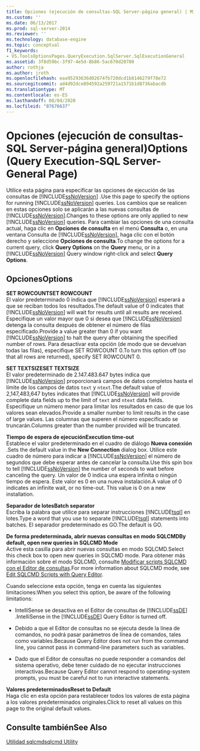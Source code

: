 ```yaml
---
title: Opciones (ejecución de consultas-SQL Server-página general) | Microsoft Docs
ms.custom: ''
ms.date: 06/13/2017
ms.prod: sql-server-2014
ms.reviewer: ''
ms.technology: database-engine
ms.topic: conceptual
f1_keywords:
- VS.ToolsOptionsPages.QueryExecution.SqlServer.SqlExecutionGeneral
ms.assetid: 3f8d59bc-3f97-4e5d-8b86-5ac670d20780
author: rothja
ms.author: jroth
ms.openlocfilehash: eaa95293636d02674fb720dcd1b8146279f78e72
ms.sourcegitcommit: ad4d92dce894592a259721a1571b1d8736abacdb
ms.translationtype: MT
ms.contentlocale: es-ES
ms.lasthandoff: 08/04/2020
ms.locfileid: "87676637"
---
```

# <a name="options-query-execution-sql-server-general-page"></a><span data-ttu-id="932a5-102">Opciones (ejecución de consultas-SQL Server-página general)</span><span class="sxs-lookup"><span data-stu-id="932a5-102">Options (Query Execution-SQL Server-General Page)</span></span>
  <span data-ttu-id="932a5-103">Utilice esta página para especificar las opciones de ejecución de las consultas de [!INCLUDE[ssNoVersion](../includes/ssnoversion-md.md)] .</span><span class="sxs-lookup"><span data-stu-id="932a5-103">Use this page to specify the options for running [!INCLUDE[ssNoVersion](../includes/ssnoversion-md.md)] queries.</span></span> <span data-ttu-id="932a5-104">Los cambios que se realicen en estas opciones solo se aplicarán a las nuevas consultas de [!INCLUDE[ssNoVersion](../includes/ssnoversion-md.md)].</span><span class="sxs-lookup"><span data-stu-id="932a5-104">Changes to these options are only applied to new [!INCLUDE[ssNoVersion](../includes/ssnoversion-md.md)] queries.</span></span> <span data-ttu-id="932a5-105">Para cambiar las opciones de una consulta actual, haga clic en **Opciones de consulta** en el menú **Consulta** o, en una ventana Consulta de [!INCLUDE[ssNoVersion](../includes/ssnoversion-md.md)], haga clic con el botón derecho y seleccione **Opciones de consulta**.</span><span class="sxs-lookup"><span data-stu-id="932a5-105">To change the options for a current query, click **Query Options** on the **Query** menu, or in a [!INCLUDE[ssNoVersion](../includes/ssnoversion-md.md)] Query window right-click and select **Query Options**.</span></span>  
  
## <a name="options"></a><span data-ttu-id="932a5-106">Opciones</span><span class="sxs-lookup"><span data-stu-id="932a5-106">Options</span></span>  
 <span data-ttu-id="932a5-107">**SET ROWCOUNT**</span><span class="sxs-lookup"><span data-stu-id="932a5-107">**SET ROWCOUNT**</span></span>  
 <span data-ttu-id="932a5-108">El valor predeterminado 0 indica que [!INCLUDE[ssNoVersion](../includes/ssnoversion-md.md)] esperará a que se reciban todos los resultados.</span><span class="sxs-lookup"><span data-stu-id="932a5-108">The default value of 0 indicates that [!INCLUDE[ssNoVersion](../includes/ssnoversion-md.md)] will wait for results until all results are received.</span></span> <span data-ttu-id="932a5-109">Especifique un valor mayor que 0 si desea que [!INCLUDE[ssNoVersion](../includes/ssnoversion-md.md)] detenga la consulta después de obtener el número de filas especificado.</span><span class="sxs-lookup"><span data-stu-id="932a5-109">Provide a value greater than 0 if you want [!INCLUDE[ssNoVersion](../includes/ssnoversion-md.md)] to halt the query after obtaining the specified number of rows.</span></span> <span data-ttu-id="932a5-110">Para desactivar esta opción (de modo que se devuelvan todas las filas), especifique SET ROWCOUNT 0.</span><span class="sxs-lookup"><span data-stu-id="932a5-110">To turn this option off (so that all rows are returned), specify SET ROWCOUNT 0.</span></span>  
  
 <span data-ttu-id="932a5-111">**SET TEXTSIZE**</span><span class="sxs-lookup"><span data-stu-id="932a5-111">**SET TEXTSIZE**</span></span>  
 <span data-ttu-id="932a5-112">El valor predeterminado de 2.147.483.647 bytes indica que [!INCLUDE[ssNoVersion](../includes/ssnoversion-md.md)] proporcionará campos de datos completos hasta el límite de los campos de datos `text` y `ntext`.</span><span class="sxs-lookup"><span data-stu-id="932a5-112">The default value of 2,147,483,647 bytes indicates that [!INCLUDE[ssNoVersion](../includes/ssnoversion-md.md)] will provide complete data fields up to the limit of `text` and `ntext` data fields.</span></span> <span data-ttu-id="932a5-113">Especifique un número menor para limitar los resultados en caso de que los valores sean elevados.</span><span class="sxs-lookup"><span data-stu-id="932a5-113">Provide a smaller number to limit results in the case of large values.</span></span> <span data-ttu-id="932a5-114">Las columnas que superen el número especificado se truncarán.</span><span class="sxs-lookup"><span data-stu-id="932a5-114">Columns greater than the number provided will be truncated.</span></span>  
  
 <span data-ttu-id="932a5-115">**Tiempo de espera de ejecución**</span><span class="sxs-lookup"><span data-stu-id="932a5-115">**Execution time-out**</span></span>  
 <span data-ttu-id="932a5-116">Establece el valor predeterminado en el cuadro de diálogo **Nueva conexión** .</span><span class="sxs-lookup"><span data-stu-id="932a5-116">Sets the default value in the **New Connection** dialog box.</span></span> <span data-ttu-id="932a5-117">Utilice este cuadro de número para indicar a [!INCLUDE[ssNoVersion](../includes/ssnoversion-md.md)] el número de segundos que debe esperar antes de cancelar la consulta.</span><span class="sxs-lookup"><span data-stu-id="932a5-117">Use this spin box to tell [!INCLUDE[ssNoVersion](../includes/ssnoversion-md.md)] the number of seconds to wait before canceling the query.</span></span> <span data-ttu-id="932a5-118">Un valor de 0 indica una espera infinita o ningún tiempo de espera. Este valor es 0 en una nueva instalación.</span><span class="sxs-lookup"><span data-stu-id="932a5-118">A value of 0 indicates an infinite wait, or no time-out. This value is 0 on a new installation.</span></span>  
  
 <span data-ttu-id="932a5-119">**Separador de lotes**</span><span class="sxs-lookup"><span data-stu-id="932a5-119">**Batch separator**</span></span>  
 <span data-ttu-id="932a5-120">Escriba la palabra que utilice para separar instrucciones [!INCLUDE[tsql](../includes/tsql-md.md)] en lotes.</span><span class="sxs-lookup"><span data-stu-id="932a5-120">Type a word that you use to separate [!INCLUDE[tsql](../includes/tsql-md.md)] statements into batches.</span></span> <span data-ttu-id="932a5-121">El separador predeterminado es GO.</span><span class="sxs-lookup"><span data-stu-id="932a5-121">The default is GO.</span></span>  
  
 <span data-ttu-id="932a5-122">**De forma predeterminada, abrir nuevas consultas en modo SQLCMD**</span><span class="sxs-lookup"><span data-stu-id="932a5-122">**By default, open new queries in SQLCMD Mode**</span></span>  
 <span data-ttu-id="932a5-123">Active esta casilla para abrir nuevas consultas en modo SQLCMD.</span><span class="sxs-lookup"><span data-stu-id="932a5-123">Select this check box to open new queries in SQLCMD mode.</span></span> <span data-ttu-id="932a5-124">Para obtener más información sobre el modo SQLCMD, consulte [Modificar scripts SQLCMD con el Editor de consultas](../relational-databases/scripting/edit-sqlcmd-scripts-with-query-editor.md).</span><span class="sxs-lookup"><span data-stu-id="932a5-124">For more information about SQLCMD mode, see [Edit SQLCMD Scripts with Query Editor](../relational-databases/scripting/edit-sqlcmd-scripts-with-query-editor.md).</span></span>  
  
 <span data-ttu-id="932a5-125">Cuando seleccione esta opción, tenga en cuenta las siguientes limitaciones:</span><span class="sxs-lookup"><span data-stu-id="932a5-125">When you select this option, be aware of the following limitations:</span></span>  
  
-   <span data-ttu-id="932a5-126">IntelliSense se desactiva en el Editor de consultas de [!INCLUDE[ssDE](../includes/ssde-md.md)] .</span><span class="sxs-lookup"><span data-stu-id="932a5-126">IntelliSense in the [!INCLUDE[ssDE](../includes/ssde-md.md)] Query Editor is turned off.</span></span>  
  
-   <span data-ttu-id="932a5-127">Debido a que el Editor de consultas no se ejecuta desde la línea de comandos, no podrá pasar parámetros de línea de comandos, tales como variables.</span><span class="sxs-lookup"><span data-stu-id="932a5-127">Because Query Editor does not run from the command line, you cannot pass in command-line parameters such as variables.</span></span>  
  
-   <span data-ttu-id="932a5-128">Dado que el Editor de consultas no puede responder a comandos del sistema operativo, debe tener cuidado de no ejecutar instrucciones interactivas.</span><span class="sxs-lookup"><span data-stu-id="932a5-128">Because Query Editor cannot respond to operating-system prompts, you must be careful not to run interactive statements.</span></span>  
  
 <span data-ttu-id="932a5-129">**Valores predeterminados**</span><span class="sxs-lookup"><span data-stu-id="932a5-129">**Reset to Default**</span></span>  
 <span data-ttu-id="932a5-130">Haga clic en esta opción para restablecer todos los valores de esta página a los valores predeterminados originales.</span><span class="sxs-lookup"><span data-stu-id="932a5-130">Click to reset all values on this page to the original default values.</span></span>  
  
## <a name="see-also"></a><span data-ttu-id="932a5-131">Consulte también</span><span class="sxs-lookup"><span data-stu-id="932a5-131">See Also</span></span>  
 [<span data-ttu-id="932a5-132">Utilidad sqlcmd</span><span class="sxs-lookup"><span data-stu-id="932a5-132">sqlcmd Utility</span></span>](../tools/sqlcmd-utility.md)  
  
  
